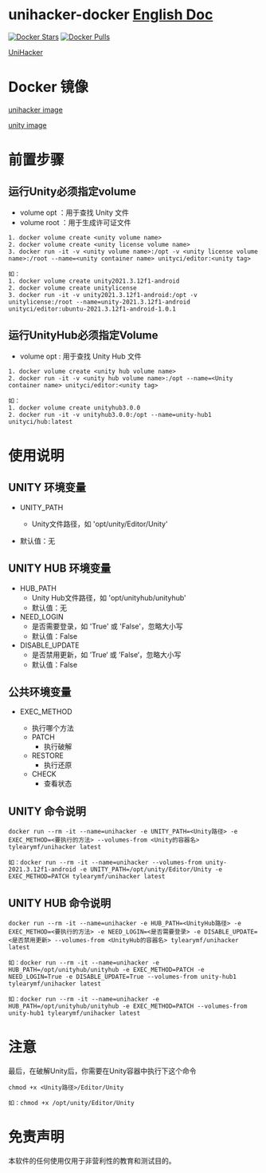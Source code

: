 # unihacker-docker [English Doc](https://github.com/tylearymf/unihacker-docker/blob/main/README_EN.md)

[![Docker Stars](https://img.shields.io/docker/stars/tylearymf/unihacker.svg)](https://hub.docker.com/r/tylearymf/unihacker)
[![Docker Pulls](https://img.shields.io/docker/pulls/tylearymf/unihacker.svg)](https://hub.docker.com/r/tylearymf/unihacker)

[UniHacker](https://github.com/tylearymf/UniHacker)

# Docker 镜像

[unihacker image](https://hub.docker.com/r/tylearymf/unihacker)

[unity image](https://hub.docker.com/r/unityci/editor)

# 前置步骤

## 运行Unity必须指定volume 

* volume opt ：用于查找 Unity 文件
* volume root ：用于生成许可证文件

```
1. docker volume create <unity volume name>
2. docker volume create <unity license volume name>
3. docker run -it -v <unity volume name>:/opt -v <unity license volume name>:/root --name=<unity container name> unityci/editor:<unity tag>

如：
1. docker volume create unity2021.3.12f1-android
2. docker volume create unitylicense
3. docker run -it -v unity2021.3.12f1-android:/opt -v unitylicense:/root --name=unity-2021.3.12f1-android unityci/editor:ubuntu-2021.3.12f1-android-1.0.1
```

## 运行UnityHub必须指定Volume

* volume opt : 用于查找 Unity Hub 文件

```
1. docker volume create <unity hub volume name>
2. docker run -it -v <unity hub volume name>:/opt --name=<Unity container name> unityci/editor:<unity tag>

如：
1. docker volume create unityhub3.0.0
2. docker run -it -v unityhub3.0.0:/opt --name=unity-hub1 unityci/hub:latest
```

# 使用说明

## UNITY 环境变量

* UNITY_PATH

  * Unity文件路径，如 'opt/unity/Editor/Unity'
* 默认值：无

## UNITY HUB 环境变量

* HUB_PATH
  * Unity Hub文件路径，如 'opt/unityhub/unityhub'
  * 默认值：无
* NEED_LOGIN
  * 是否需要登录，如 'True' 或 'False'，忽略大小写
  * 默认值：False
* DISABLE_UPDATE
  * 是否禁用更新，如 ’True‘ 或 ’False‘，忽略大小写
  * 默认值：False

## 公共环境变量

* EXEC_METHOD

  * 执行哪个方法
  * PATCH
    * 执行破解
  * RESTORE
    * 执行还原
  * CHECK
    * 查看状态

## UNITY 命令说明

```
docker run --rm -it --name=unihacker -e UNITY_PATH=<Unity路径> -e EXEC_METHOD=<要执行的方法> --volumes-from <Unity的容器名> tylearymf/unihacker latest

如：docker run --rm -it --name=unihacker --volumes-from unity-2021.3.12f1-android -e UNITY_PATH=/opt/unity/Editor/Unity -e EXEC_METHOD=PATCH tylearymf/unihacker latest
```

## UNITY HUB 命令说明

```
docker run --rm -it --name=unihacker -e HUB_PATH=<UnityHub路径> -e EXEC_METHOD=<要执行的方法> -e NEED_LOGIN=<是否需要登录> -e DISABLE_UPDATE=<是否禁用更新> --volumes-from <UnityHub的容器名> tylearymf/unihacker latest

如：docker run --rm -it --name=unihacker -e HUB_PATH=/opt/unityhub/unityhub -e EXEC_METHOD=PATCH -e NEED_LOGIN=True -e DISABLE_UPDATE=True --volumes-from unity-hub1 tylearymf/unihacker latest

如：docker run --rm -it --name=unihacker -e HUB_PATH=/opt/unityhub/unityhub -e EXEC_METHOD=PATCH --volumes-from unity-hub1 tylearymf/unihacker latest
```

# 注意

最后，在破解Unity后，你需要在Unity容器中执行下这个命令

```
chmod +x <Unity路径>/Editor/Unity

如：chmod +x /opt/unity/Editor/Unity
```

# 免责声明

本软件的任何使用仅用于非营利性的教育和测试目的。
